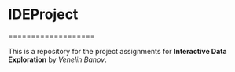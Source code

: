 # IDEProject
===================

This is a repository for the project assignments for **Interactive Data Exploration** by *Venelin Banov*.